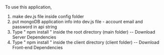 To use this application,

1. make dev.js file inside config folder
2. put mongoDB application info into dev.js file - account email and password in api string
3. Type " npm install " inside the root directory (main folder) -- Download Server Dependencies
4. Type " npm install " inside the client directory (client folder) -- Download Front-end Dependencies

